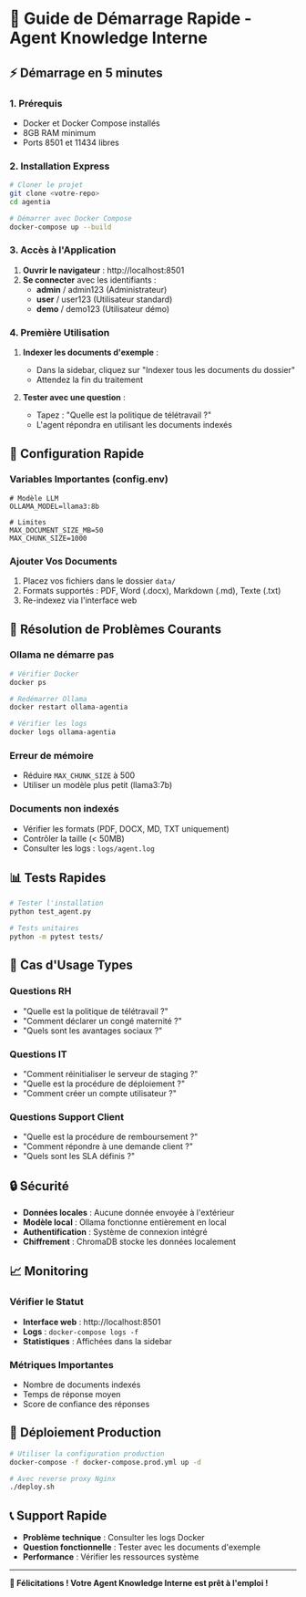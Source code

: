 # 🚀 Guide de Démarrage Rapide - Agent Knowledge Interne

## ⚡ Démarrage en 5 minutes

### 1. Prérequis
- Docker et Docker Compose installés
- 8GB RAM minimum
- Ports 8501 et 11434 libres

### 2. Installation Express

```bash
# Cloner le projet
git clone <votre-repo>
cd agentia

# Démarrer avec Docker Compose
docker-compose up --build
```

### 3. Accès à l'Application

1. **Ouvrir le navigateur** : http://localhost:8501
2. **Se connecter** avec les identifiants :
   - **admin** / admin123 (Administrateur)
   - **user** / user123 (Utilisateur standard)
   - **demo** / demo123 (Utilisateur démo)

### 4. Première Utilisation

1. **Indexer les documents d'exemple** :
   - Dans la sidebar, cliquez sur "Indexer tous les documents du dossier"
   - Attendez la fin du traitement

2. **Tester avec une question** :
   - Tapez : "Quelle est la politique de télétravail ?"
   - L'agent répondra en utilisant les documents indexés

## 🔧 Configuration Rapide

### Variables Importantes (config.env)

```env
# Modèle LLM
OLLAMA_MODEL=llama3:8b

# Limites
MAX_DOCUMENT_SIZE_MB=50
MAX_CHUNK_SIZE=1000
```

### Ajouter Vos Documents

1. Placez vos fichiers dans le dossier `data/`
2. Formats supportés : PDF, Word (.docx), Markdown (.md), Texte (.txt)
3. Re-indexez via l'interface web

## 🐛 Résolution de Problèmes Courants

### Ollama ne démarre pas
```bash
# Vérifier Docker
docker ps

# Redémarrer Ollama
docker restart ollama-agentia

# Vérifier les logs
docker logs ollama-agentia
```

### Erreur de mémoire
- Réduire `MAX_CHUNK_SIZE` à 500
- Utiliser un modèle plus petit (llama3:7b)

### Documents non indexés
- Vérifier les formats (PDF, DOCX, MD, TXT uniquement)
- Contrôler la taille (< 50MB)
- Consulter les logs : `logs/agent.log`

## 📊 Tests Rapides

```bash
# Tester l'installation
python test_agent.py

# Tests unitaires
python -m pytest tests/
```

## 🎯 Cas d'Usage Types

### Questions RH
- "Quelle est la politique de télétravail ?"
- "Comment déclarer un congé maternité ?"
- "Quels sont les avantages sociaux ?"

### Questions IT
- "Comment réinitialiser le serveur de staging ?"
- "Quelle est la procédure de déploiement ?"
- "Comment créer un compte utilisateur ?"

### Questions Support Client
- "Quelle est la procédure de remboursement ?"
- "Comment répondre à une demande client ?"
- "Quels sont les SLA définis ?"

## 🔒 Sécurité

- **Données locales** : Aucune donnée envoyée à l'extérieur
- **Modèle local** : Ollama fonctionne entièrement en local
- **Authentification** : Système de connexion intégré
- **Chiffrement** : ChromaDB stocke les données localement

## 📈 Monitoring

### Vérifier le Statut
- **Interface web** : http://localhost:8501
- **Logs** : `docker-compose logs -f`
- **Statistiques** : Affichées dans la sidebar

### Métriques Importantes
- Nombre de documents indexés
- Temps de réponse moyen
- Score de confiance des réponses

## 🚀 Déploiement Production

```bash
# Utiliser la configuration production
docker-compose -f docker-compose.prod.yml up -d

# Avec reverse proxy Nginx
./deploy.sh
```

## 📞 Support Rapide

- **Problème technique** : Consulter les logs Docker
- **Question fonctionnelle** : Tester avec les documents d'exemple
- **Performance** : Vérifier les ressources système

---

**🎉 Félicitations ! Votre Agent Knowledge Interne est prêt à l'emploi !**
